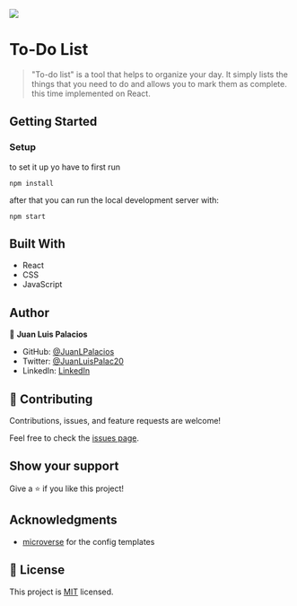 ![](https://img.shields.io/badge/Microverse-blueviolet)

# To-Do List

> "To-do list" is a tool that helps to organize your day. It simply lists the things that you need to do and allows you to mark them as complete. this time implemented on React.


## Getting Started

### Setup


to set it up yo have to first run 

```
npm install
```

after that you can run the local development server with:
```
npm start
```

## Built With

- React
- CSS
- JavaScript

## Author

👤 **Juan Luis Palacios**

- GitHub: [@JuanLPalacios](https://github.com/JuanLPalacios)
- Twitter: [@JuanLuisPalac20](https://twitter.com/twitterhandle)
- LinkedIn: [LinkedIn](https://www.linkedin.com/in/juan-luis-palacios-p%C3%A9rez-95b39a228/)


## 🤝 Contributing

Contributions, issues, and feature requests are welcome!

Feel free to check the [issues page](../../issues/).

## Show your support

Give a ⭐️ if you like this project!

## Acknowledgments

- [microverse](http://www.microverse.org) for the config templates

## 📝 License

This project is [MIT](./LICENSE.md) licensed.